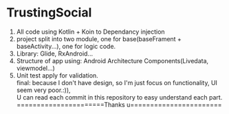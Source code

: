 # TrustingSocial
1. All code using Kotlin + Koin to Dependancy injection<br/>
2. project split into two module, one for base(baseFrament + baseActivity...), one for logic code.<br/>
3. Library: Glide, RxAndroid...<br/>
4. Structure of app using: Android Architecture Components(Livedata, viewmodel...)<br/>
5. Unit test apply for validation.<br/>
final: because I don't have design, so I'm just focus on functionality, UI seem very poor.:)), <br/>
U can read each commit in this repository to easy understand each part. <br/>
======================Thanks u=======================
